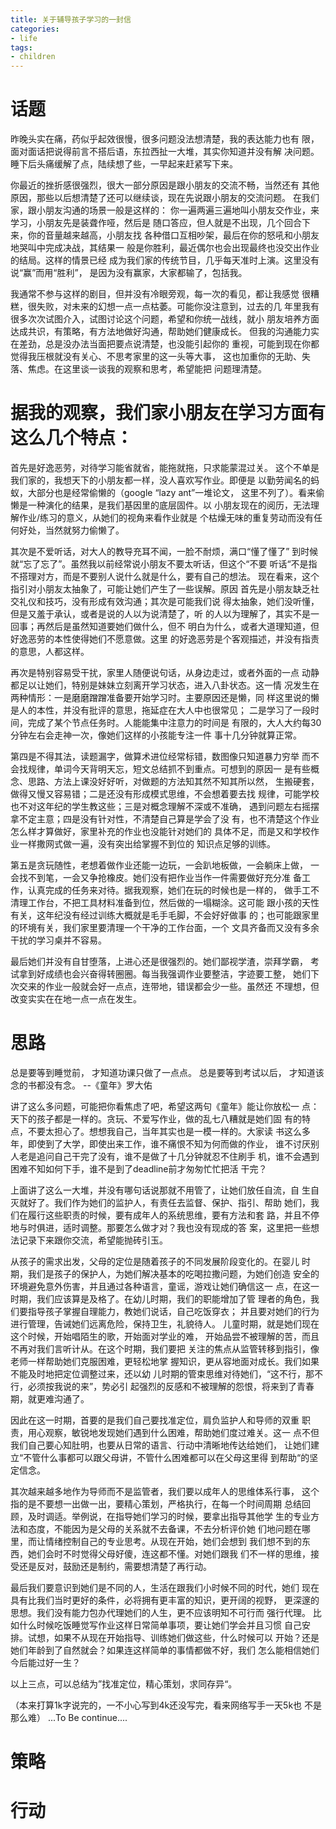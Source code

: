 ```yaml
---
title: 关于辅导孩子学习的一封信
categories:
- life 
tags:
- children
---
```

# 话题

昨晚头实在痛，药似乎起效很慢，很多问题没法想清楚，我的表达能力也有
限，面对面话把说得前言不搭后语，东拉西扯一大堆，其实你知道并没有解
决问题。睡下后头痛缓解了点，陆续想了些，一早起来赶紧写下来。

你最近的挫折感很强烈，很大一部分原因是跟小朋友的交流不畅，当然还有
其他原因，那些以后想清楚了还可以继续谈，现在先说跟小朋友的交流问题。
在我们家，跟小朋友沟通的场景一般是这样的：
你一遍两遍三遍地叫小朋友交作业，来学习，小朋友先是装聋作哑，然后是
随口答应，但人就是不出现，几个回合下来，你的音量越来越高，小朋友找
各种借口互相吵架，最后在你的怒吼和小朋友地哭叫中完成决战，其结果一
般是你胜利，最近偶尔也会出现最终也没交出作业的结局。这样的情景已经
成为我们家的传统节目，几乎每天准时上演。这里没有说“赢”而用“胜利”，
是因为没有赢家，大家都输了，包括我。

我通常不参与这样的剧目，但并没有冷眼旁观，每一次的看见，都让我感觉
很糟糕，很失败，对未来的幻想一点一点枯萎。可能你没注意到，过去的几
年里我有很多次次试图介入，试图讨论这个问题，希望和你统一战线，就小
朋友培养方面达成共识，有策略，有方法地做好沟通，帮助她们健康成长。
但我的沟通能力实在差劲，总是没办法当面把要点说清楚，也没能引起你的
重视，可能到现在你都觉得我压根就没有关心、不思考家里的这一头等大事，
这也加重你的无助、失落、焦虑。在这里谈一谈我的观察和思考，希望能把
问题理清楚。

# 据我的观察，我们家小朋友在学习方面有这么几个特点：

首先是好逸恶劳，对待学习能省就省，能拖就拖，只求能蒙混过关。
这个不单是我们家的，我想天下的小朋友都一样，没人喜欢写作业。即便是
以勤劳闻名的蚂蚁，大部分也是经常偷懒的（google “lazy ant”一堆论文，
这里不列了）。看来偷懒是一种演化的结果，是我们基因里的底层固件。以
小朋友现在的阅历，无法理解作业/练习的意义，从她们的视角来看作业就是
个枯燥无味的重复劳动而没有任何好处，当然就努力偷懒了。

其次是不爱听话，对大人的教导充耳不闻，一脸不耐烦，满口“懂了懂了”
到时候就“忘了忘了”。虽然我以前经常说小朋友不要太听话，但这个“不要
听话“不是指不搭理对方，而是不要别人说什么就是什么，要有自己的想法。
现在看来，这个指引对小朋友太抽象了，可能让她们产生了一些误解。原因
首先是小朋友缺乏社交礼仪和技巧，没有形成有效沟通；其次是可能我们说
得太抽象，她们没听懂，但是又羞于承认，或者是说的人以为说清楚了，听
的人以为理解了，其实不是一回事；再然后是虽然知道要她们做什么，但不
明白为什么，或者大道理知道，但好逸恶劳的本性使得她们不愿意做。这里
的好逸恶劳是个客观描述，并没有指责的意思，人都这样。

再次是特别容易受干扰，家里人随便说句话，从身边走过，或者外面的一点
动静都足以让她们，特别是妹妹立刻离开学习状态，进入八卦状态。这一情
况发生在两种情形：一是磨磨蹭蹭准备要开始学习时。主要原因还是懒，同
样这里说的懒是人的本性，并没有批评的意思，拖延症在大人中也很常见；
二是学习了一段时间，完成了某个节点任务时。人能能集中注意力的时间是
有限的，大人大约每30分钟左右会走神一次，像她们这样的小孩能专注一件
事十几分钟就算正常。

第四是不得其法，读题漏字，做算术进位经常标错，数图像只知道暴力穷举
而不会找规律，单词今天背明天忘，短文总结抓不到重点。可想到的原因一
是有些概念、思路、方法上课没好好听，对做题的方法知其然不知其所以然，
生搬硬套，做得又慢又容易错；二是还没有形成模式思维，不会想着要去找
规律，可能学校也不对这年纪的学生教这些；三是对概念理解不深或不准确，
遇到问题左右摇摆拿不定主意；四是没有针对性，不清楚自己算是学会了没
有，也不清楚这个作业怎么样才算做好，家里补充的作业也没能针对她们的
具体不足，而是又和学校作业一样撒网式做一遍，没有突出给掌握不到位的
知识点足够的训练。

第五是贪玩随性，老想着做作业还能一边玩，一会趴地板做，一会躺床上做，
一会找不到笔，一会又争抢橡皮。她们没有把作业当作一件需要做好充分准
备工作，认真完成的任务来对待。据我观察，她们在玩的时候也是一样的，
做手工不清理工作台，不把工具材料准备到位，然后做的一塌糊涂。这可能
跟小孩的天性有关，这年纪没有经过训练大概就是毛手毛脚，不会好好做事
的；也可能跟家里的环境有关，我们家里要清理一个干净的工作台面，一个
文具齐备而又没有多余干扰的学习桌并不容易。

最后她们并没有自甘堕落，上进心还是很强烈的。她们鄙视学渣，崇拜学霸，
考试拿到好成绩也会兴奋得转圈圈。每当我强调作业要整洁，字迹要工整，
她们下次交来的作业一般就会好一点点，连带地，错误都会少一些。虽然还
不理想，但改变实实在在地一点一点在发生。

# 思路

总是要等到睡觉前，
才知道功课只做了一点点。
总是要等到考试以后，
才知道该念的书都没有念。
    --《童年》罗大佑

讲了这么多问题，可能把你看焦虑了吧，希望这两句《童年》能让你放松一
点：天下的孩子都是一样的。贪玩、不爱写作业，做的乱七八糟就是她们固
有的特点，不要太担心了。想想我自己，当年其实也是一模一样的。大家读
书这么多年，即使到了大学，即使出来工作，谁不痛恨不知为何而做的作业，
谁不讨厌别人老是追问自己干完了没有，谁不是做了十几分钟就忍不住刷手
机，谁不会遇到困难不知如何下手，谁不是到了deadline前才匆匆忙忙把活
干完？

上面讲了这么一大堆，并没有哪句话说那就不用管了，让她们放任自流，自
生自灭就好了。我们作为她们的监护人，有责任去监督、保护、指引、帮助
她们，我们在履行这些职责的时候，要有成年人的系统思维，要有方法和套
路，并且不停地与时俱进，适时调整。那要怎么做才对？我也没有现成的答
案，这里把一些想法记录下来跟你交流，希望能抛砖引玉。

从孩子的需求出发，父母的定位是随着孩子的不同发展阶段变化的。在婴儿
时期，我们是孩子的保护人，为她们解决基本的吃喝拉撒问题，为她们创造
安全的环境避免意外伤害，并且通过各种语言，童谣，游戏让她们确信这一
点，在这一时期，我们应该算是及格了。在幼儿时期，我们的职能增加了管
理者的角色，我们要指导孩子掌握自理能力，教她们说话，自己吃饭穿衣；
并且要对她们的行为进行管理，告诫她们远离危险，保持卫生，礼貌待人。
儿童时期，就是她们现在这个时候，开始唱陌生的歌，开始面对学业的难，
开始品尝不被理解的苦，而且不再对我们言听计从。在这个时期，我们要把
关注的焦点从监管转移到指引，像老师一样帮助她们克服困难，更轻松地掌
握知识，更从容地面对成长。我们如果不能及时地把定位调整过来，还以幼
儿时期的管束思维对待她们，“这不行，那不行，必须按我说的来”，势必引
起强烈的反感和不被理解的怨恨，将来到了青春期，就更难沟通了。

因此在这一时期，首要的是我们自己要找准定位，肩负监护人和导师的双重
职责，用心观察，敏锐地发现她们遇到什么困难，帮助她们度过难关。这一
点不但我们自己要心知肚明，也要从日常的语言、行动中清晰地传达给她们，
让她们建立“不管什么事都可以跟父母讲，不管什么困难都可以在父母这里得
到帮助“的坚定信念。

其次越来越多地作为导师而不是监管者，我们要以成年人的思维体系行事，
这个指的是不要想一出做一出，要精心策划，严格执行，在每一个时间周期
总结回顾，及时调适。举例说，在指导她们学习的时候，要拿出指导其他学
生的专业方法和态度，不能因为是父母的关系就不去备课，不去分析评价她
们地问题在哪里，而让情绪控制自己的专业思考。从现在开始，她们会想到
我们想不到的东西，她们会时不时觉得父母好傻，连这都不懂。对她们跟我
们不一样的思维，接受还是反对，鼓励还是制约，需要想清楚了再行动。

最后我们要意识到她们是不同的人，生活在跟我们小时候不同的时代，她们
现在具有比我们当时更好的条件，必将拥有更丰富的知识，更开阔的视野，
更深邃的思想。我们没有能力包办代理她们的人生，更不应该明知不可行而
强行代理。
比如什么时候吃饭睡觉写作业这样日常简单事项，要让她们学会并且习惯
自己安排。试想，如果不从现在开始指导、训练她们做这些，什么时候可以
开始？还是她们年龄到了自然就会？如果连这样简单的事情都做不好，我们
怎么能相信她们今后能过好一生？


以上三点，可以总结为”找准定位，精心策划，求同存异“。

（本来打算1k字说完的，一不小心写到4k还没写完，看来网络写手一天5k也
不是那么难）
...To Be continue....
# 策略

# 行动



